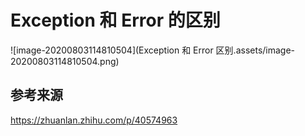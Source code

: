 # Exception 和 Error 的区别

![image-20200803114810504](Exception 和 Error 区别.assets/image-20200803114810504.png)





## 参考来源

https://zhuanlan.zhihu.com/p/40574963